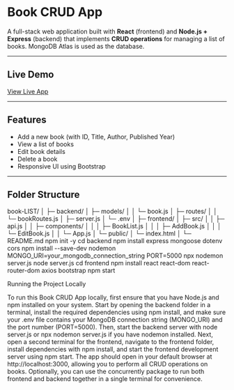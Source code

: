 
# Book CRUD App

A full-stack web application built with **React** (frontend) and **Node.js + Express** (backend) that implements **CRUD operations** for managing a list of books. MongoDB Atlas is used as the database.

---

## Live Demo

[View Live App](https://book-list-z7cq.onrender.com)

---

## Features

- Add a new book (with ID, Title, Author, Published Year)
- View a list of books
- Edit book details
- Delete a book
- Responsive UI using Bootstrap

---

## Folder Structure
book-LIST/
│
├─ backend/
│   ├─ models/
│   │   └─ book.js
│   ├─ routes/
│   │   └─ bookRoutes.js
│   ├─ server.js
│   └─ .env
│
├─ frontend/
│   ├─ src/
│   │   ├─ api.js
│   │   ├─ components/
│   │   │   ├─ BookList.js
│   │   │   ├─ AddBook.js
│   │   │   └─ EditBook.js
│   │   └─ App.js
│   └─ public/
│       └─ index.html
│
└─ README.md
npm init -y
cd backend
npm install express mongoose dotenv cors
npm install --save-dev nodemon
MONGO_URI=your_mongodb_connection_string
PORT=5000
npx nodemon server.js
node server.js
cd frontend
npm install react react-dom react-router-dom axios bootstrap
npm start

Running the Project Locally

To run this Book CRUD App locally, first ensure that you have Node.js and npm installed on your system. Start by opening the backend folder in a terminal, install the required dependencies using npm install, and make sure your .env file contains your MongoDB connection string (MONGO_URI) and the port number (PORT=5000). Then, start the backend server with node server.js or npx nodemon server.js if you have nodemon installed. Next, open a second terminal for the frontend, navigate to the frontend folder, install dependencies with npm install, and start the frontend development server using npm start. The app should open in your default browser at http://localhost:3000, allowing you to perform all CRUD operations on books. Optionally, you can use the concurrently package to run both frontend and backend together in a single terminal for convenience.
